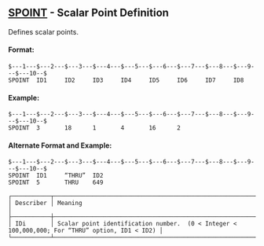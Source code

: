## [SPOINT](https://help.hexagonmi.com/bundle/MSC_Nastran_2022.4/page/Nastran_Combined_Book/qrg/bulkqrs/TOC.SPOINT.xhtml) - Scalar Point Definition

Defines scalar points.

#### Format:

```nastran
$---1---$---2---$---3---$---4---$---5---$---6---$---7---$---8---$---9---$---10--$
SPOINT  ID1     ID2     ID3     ID4     ID5     ID6     ID7     ID8             
```

#### Example:

```nastran
$---1---$---2---$---3---$---4---$---5---$---6---$---7---$---8---$---9---$---10--$
SPOINT  3       18      1       4       16      2                               
```

#### Alternate Format and Example:

```nastran
$---1---$---2---$---3---$---4---$---5---$---6---$---7---$---8---$---9---$---10--$
SPOINT  ID1     “THRU”  ID2                                                     
SPOINT  5       THRU    649                                                     
```

```text
┌───────────┬────────────────────────────────────────────────────────────────────────────────────────────────┐
│ Describer │ Meaning                                                                                        │
├───────────┼────────────────────────────────────────────────────────────────────────────────────────────────┤
│ IDi       │ Scalar point identification number.  (0 < Integer < 100,000,000; For “THRU” option, ID1 < ID2) │
└───────────┴────────────────────────────────────────────────────────────────────────────────────────────────┘
```
